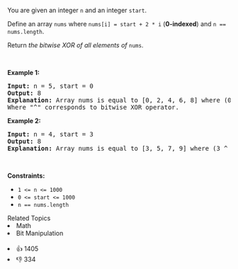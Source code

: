 <p>You are given an integer <code>n</code> and an integer <code>start</code>.</p>

<p>Define an array <code>nums</code> where <code>nums[i] = start + 2 * i</code> (<strong>0-indexed</strong>) and <code>n == nums.length</code>.</p>

<p>Return <em>the bitwise XOR of all elements of</em> <code>nums</code>.</p>

<p>&nbsp;</p> 
<p><strong class="example">Example 1:</strong></p>

<pre>
<strong>Input:</strong> n = 5, start = 0
<strong>Output:</strong> 8
<strong>Explanation:</strong> Array nums is equal to [0, 2, 4, 6, 8] where (0 ^ 2 ^ 4 ^ 6 ^ 8) = 8.
Where "^" corresponds to bitwise XOR operator.
</pre>

<p><strong class="example">Example 2:</strong></p>

<pre>
<strong>Input:</strong> n = 4, start = 3
<strong>Output:</strong> 8
<strong>Explanation:</strong> Array nums is equal to [3, 5, 7, 9] where (3 ^ 5 ^ 7 ^ 9) = 8.
</pre>

<p>&nbsp;</p> 
<p><strong>Constraints:</strong></p>

<ul> 
 <li><code>1 &lt;= n &lt;= 1000</code></li> 
 <li><code>0 &lt;= start &lt;= 1000</code></li> 
 <li><code>n == nums.length</code></li> 
</ul>

<div><div>Related Topics</div><div><li>Math</li><li>Bit Manipulation</li></div></div><br><div><li>👍 1405</li><li>👎 334</li></div>